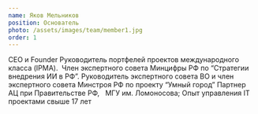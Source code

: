 ```yaml
---
name: Яков Мельников
position: Основатель
photo: /assets/images/team/member1.jpg
order: 1
---
```


CEO и Founder
Руководитель портфелей проектов международного класса (IPMA). 
Член экспертного совета Минцифры РФ по “Стратегии внедрения ИИ в РФ”. Руководитель экспертного совета ВО и член экспертного совета Минстроя РФ по проекту “Умный город” Партнер АЦ при Правительстве РФ,   МГУ им. Ломоносова;
Опыт управления IT проектами свыше 17 лет
